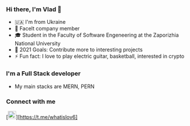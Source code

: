 ### Hi there, I'm Vlad 👋

- 🇺🇦 I'm from Ukraine
- 🏅 FaceIt company member
- 🎓 Student in the Faculty of Software Engeneering at the Zaporizhia National University
- 🥅 2021 Goals: Contribute more to interesting projects
- ⚡ Fun fact: I love to play electric guitar, basketball, interested in crypto

### I'm a Full Stack developer

- My main stacks are MERN, PERN

### Connect with me

[<img aling="left" alt="Vladyslav0060 | Telegram" width="22px" src="https://cdn.jsdelivr.net/npm/simple-icons@3.13.0/icons/telegram.svg"/>][https://t.me/whatislov6]
